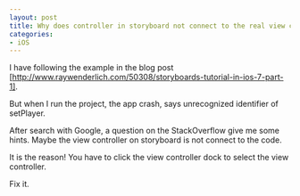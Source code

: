 ```yaml
---
layout: post
title: Why does controller in storyboard not connect to the real view controller code?
categories:
- iOS
---
```


I have following the example in the blog post [http://www.raywenderlich.com/50308/storyboards-tutorial-in-ios-7-part-1].

But when I run the project, the app crash, says unrecognized identifier of setPlayer.

After search with Google, a question on the StackOverflow give me some hints. Maybe the view controller on storyboard is not connect to the code.

It is the reason! You have to click the view controller dock to select the view controller.

Fix it.
